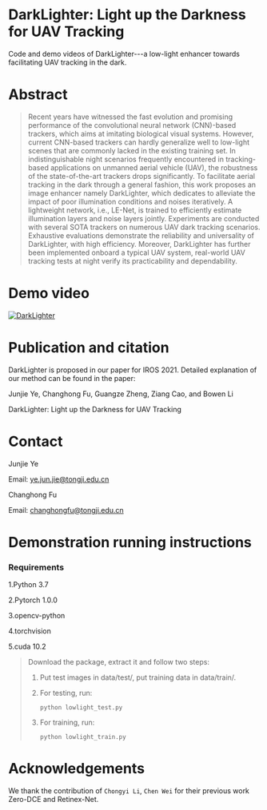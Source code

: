 # DarkLighter: Light up the Darkness for UAV Tracking

Code and demo videos of DarkLighter---a low-light enhancer towards facilitating UAV tracking in the dark.


# Abstract 
>Recent years have witnessed the fast evolution and promising performance of the convolutional neural network (CNN)-based trackers, which aims at imitating biological visual systems. However, current CNN-based trackers can hardly generalize well to low-light scenes that are commonly lacked in the existing training set. In indistinguishable night scenarios frequently encountered in tracking-based applications on unmanned aerial vehicle (UAV), the robustness of the state-of-the-art trackers drops significantly. To facilitate aerial tracking in the dark through a general fashion, this work proposes an image enhancer namely DarkLighter, which dedicates to alleviate the impact of poor illumination conditions and noises iteratively. A lightweight network, i.e., LE-Net, is trained to efficiently estimate illumination layers and noise layers jointly. Experiments are conducted with several SOTA trackers on numerous UAV dark tracking scenarios. Exhaustive evaluations demonstrate the reliability and universality of DarkLighter, with high efficiency. Moreover, DarkLighter has further been implemented onboard a typical UAV system, real-world UAV tracking tests at night verify its practicability and dependability.

# Demo video

[![DarkLighter](https://res.cloudinary.com/marcomontalbano/image/upload/v1615476036/video_to_markdown/images/youtube--rJtPST69J60-c05b58ac6eb4c4700831b2b3070cd403.jpg)](https://youtu.be/rJtPST69J60 "DarkLighter")


# Publication and citation

DarkLighter is proposed in our paper for IROS 2021. Detailed explanation of our method can be found in the paper:

Junjie Ye, Changhong Fu, Guangze Zheng, Ziang Cao, and Bowen Li

DarkLighter: Light up the Darkness for UAV Tracking

# Contact 
Junjie Ye

Email: ye.jun.jie@tongji.edu.cn

Changhong Fu

Email: changhongfu@tongji.edu.cn

# Demonstration running instructions

### Requirements

1.Python 3.7

2.Pytorch 1.0.0

3.opencv-python

4.torchvision

5.cuda 10.2

>Download the package, extract it and follow two steps:
>
>1. Put test images in data/test/, put training data in data/train/.
>
>2. For testing, run:
>
>     ```
>     python lowlight_test.py
>     ```
>
>3. For training, run:
>
>     ```
>     python lowlight_train.py
>     ```



# Acknowledgements

We thank the contribution of `Chongyi Li`, `Chen Wei` for their previous work Zero-DCE and Retinex-Net.

